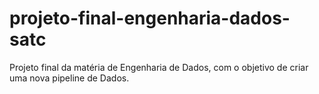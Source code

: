 # projeto-final-engenharia-dados-satc

Projeto final da matéria de Engenharia de Dados, com o objetivo de criar uma nova pipeline de Dados.
